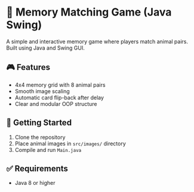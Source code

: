 # 🐾 Memory Matching Game (Java Swing)

A simple and interactive memory game where players match animal pairs.  
Built using Java and Swing GUI.

## 🎮 Features
- 4x4 memory grid with 8 animal pairs
- Smooth image scaling
- Automatic card flip-back after delay
- Clear and modular OOP structure


## 🚀 Getting Started
1. Clone the repository
2. Place animal images in `src/images/` directory
3. Compile and run `Main.java`


## ✅ Requirements
- Java 8 or higher

